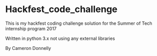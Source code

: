 # Hackfest_code_challenge

This is my hackfest coding challenge solution for the Summer of Tech internship program 2017

Written in python 3.x not using any external libraries 

By Cameron Donnelly 
